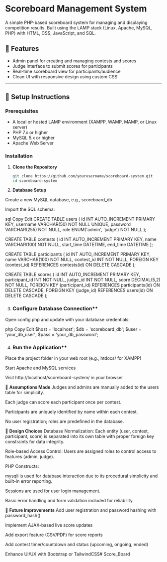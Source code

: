 # Scoreboard Management System

A simple PHP-based scoreboard system for managing and displaying competition results. Built using the LAMP stack (Linux, Apache, MySQL, PHP) with HTML, CSS, JavaScript, and SQL.

## 🚀 Features

- Admin panel for creating and managing contests and scores
- Judge interface to submit scores for participants
- Real-time scoreboard view for participants/audience
- Clean UI with responsive design using custom CSS

---

## 🔧 Setup Instructions

### Prerequisites

- A local or hosted LAMP environment (XAMPP, WAMP, MAMP, or Linux server)
- PHP 7.x or higher
- MySQL 5.x or higher
- Apache Web Server

### Installation

1. **Clone the Repository**

   ```bash
   git clone https://github.com/yourusername/scoreboard-system.git
   cd scoreboard-system


2. **Database Setup**

Create a new MySQL database, e.g., scoreboard_db

Import the SQL schema:

sql
Copy
Edit
CREATE TABLE users (
  id INT AUTO_INCREMENT PRIMARY KEY,
  username VARCHAR(50) NOT NULL UNIQUE,
  password VARCHAR(255) NOT NULL,
  role ENUM('admin', 'judge') NOT NULL
);

CREATE TABLE contests (
  id INT AUTO_INCREMENT PRIMARY KEY,
  name VARCHAR(100) NOT NULL,
  start_time DATETIME,
  end_time DATETIME
);

CREATE TABLE participants (
  id INT AUTO_INCREMENT PRIMARY KEY,
  name VARCHAR(100) NOT NULL,
  contest_id INT NOT NULL,
  FOREIGN KEY (contest_id) REFERENCES contests(id) ON DELETE CASCADE
);

CREATE TABLE scores (
  id INT AUTO_INCREMENT PRIMARY KEY,
  participant_id INT NOT NULL,
  judge_id INT NOT NULL,
  score DECIMAL(5,2) NOT NULL,
  FOREIGN KEY (participant_id) REFERENCES participants(id) ON DELETE CASCADE,
  FOREIGN KEY (judge_id) REFERENCES users(id) ON DELETE CASCADE
);


3. ### Configure Database Connection**

Open config.php and update with your database credentials:

php
Copy
Edit
$host = 'localhost';
$db = 'scoreboard_db';
$user = 'your_db_user';
$pass = 'your_db_password';


4. ### Run the Application**

Place the project folder in your web root (e.g., htdocs/ for XAMPP)

Start Apache and MySQL services

Visit http://localhost/scoreboard-system/ in your browser

📌 **Assumptions Made**
Judges and admins are manually added to the users table for simplicity.

Each judge can score each participant once per contest.

Participants are uniquely identified by name within each contest.

No user registration; roles are predefined in the database.


📐 **Design Choices**
Database Normalization: Each entity (user, contest, participant, score) is separated into its own table with proper foreign key constraints for data integrity.

Role-based Access Control: Users are assigned roles to control access to features (admin, judge).

PHP Constructs:

mysqli is used for database interaction due to its procedural simplicity and built-in error reporting.

Sessions are used for user login management.

Basic error handling and form validation included for reliability.

🌟 **Future Improvements**
Add user registration and password hashing with password_hash()

Implement AJAX-based live score updates

Add export feature (CSV/PDF) for score reports

Add contest timer/countdown and status (upcoming, ongoing, ended)

Enhance UI/UX with Bootstrap or TailwindCSS#   S c o r e _ B o a r d  
 